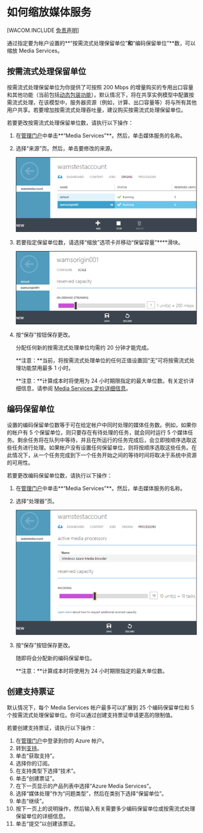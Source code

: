 <properties linkid="manage-services-mediaservices-scale-media-service" urlDisplayName="How to scale" pageTitle="How to Scale a media service | Azure Documentation" metaKeywords="" description="Learn how to scale Media Services by specifying the number of On-Demand Streaming Reserved Units and Encoding Reserved Units that you would like your account to be provisioned with." metaCanonical="" services="media-services" documentationCenter="" title="How to Scale a Media Service" authors="migree" solutions="" manager="" editor="" />

如何缩放媒体服务
================

[WACOM.INCLUDE [免责声明](../includes/disclaimer.md)]

通过指定要为帐户设置的**“按需流式处理保留单位”**和**“编码保留单位”**数，可以缩放 Media Services。

按需流式处理保留单位
--------------------

按需流式处理保留单位为你提供了可按照 200 Mbps 的增量购买的专用出口容量和其他功能（当前包括[动态包装功能](http://go.microsoft.com/fwlink/?LinkId=276874)）。默认情况下，将在共享实例模型中配置按需流式处理，在该模型中，服务器资源（例如，计算、出口容量等）将与所有其他用户共享。若要增加按需流式处理吞吐量，建议购买按需流式处理保留单位。

若要更改按需流式处理保留单位数，请执行以下操作：

1.  在[管理门户](https://manage.windowsazure.cn/)中单击**“Media Services”**。然后，单击媒体服务的名称。

2.  选择“来源”页。然后，单击要修改的来源。

    ![“来源”页](./media/media-services-how-to-scale/media-services-origin-page.png)

3.  若要指定保留单位数，请选择“缩放”选项卡并移动“保留容量”****滑块。

    ![“缩放”页](./media/media-services-how-to-scale/media-services-origin-scale.png)

4.  按“保存”按钮保存更改。

    分配任何新的按需流式处理单位均需约 20 分钟才能完成。

    **注意：**当前，将按需流式处理单位的任何正值设置回“无”可将按需流式处理功能禁用最多 1 小时。

    **注意：**计算成本时将使用为 24 小时期限指定的最大单位数。有关定价详细信息，请参阅 [Media Services 定价详细信息](http://go.microsoft.com/fwlink/?LinkId=275107)。

编码保留单位
------------

设置的编码保留单位数等于可在给定帐户中同时处理的媒体任务数。例如，如果你的帐户有 5 个保留单位，则只要存在有待处理的任务，就会同时运行 5 个媒体任务。剩余任务将在队列中等待，并且在所运行的任务完成后，会立即按顺序选取这些任务进行处理。如果帐户没有设置任何保留单位，则将按顺序选取这些任务。在此情况下，从一个任务完成到下一个任务开始之间的等待时间将取决于系统中资源的可用性。

若要更改编码保留单位数，请执行以下操作：

1.  在[管理门户](https://manage.windowsazure.cn/)中单击**“Media Services”**。然后，单击媒体服务的名称。

2.  选择“处理器”页。

    ![“处理器”页](./media/media-services-how-to-scale/media-services-encoding-scale.png)

3.  按“保存”按钮保存更改。

    随即将会分配新的编码保留单位。

    **注意：**计算成本时将使用为 24 小时期限指定的最大单位数。

创建支持票证
------------

默认情况下，每个 Media Services 帐户最多可以扩展到 25 个编码保留单位和 5 个按需流式处理保留单位。你可以通过创建支持票证申请更高的限制值。

若要创建支持票证，请执行以下操作：

1.  在[管理门户](http://manage.windowsazure.cn)中登录到你的 Azure 帐户。
2.  转到[支持](http://www.windowsazure.cn/zh-cn/support/contact/)。
3.  单击“获取支持”。
4.  选择你的订阅。
5.  在支持类型下选择“技术”。
6.  单击“创建票证”。
7.  在下一页显示的产品列表中选择“Azure Media Services”。
8.  选择“媒体处理”作为“问题类型”，然后在类别下选择“保留单位”。
9.  单击“继续”。
10. 按下一页上的说明操作，然后输入有关需要多少编码保留单位或按需流式处理保留单位的详细信息。
11. 单击“提交”以创建该票证。

